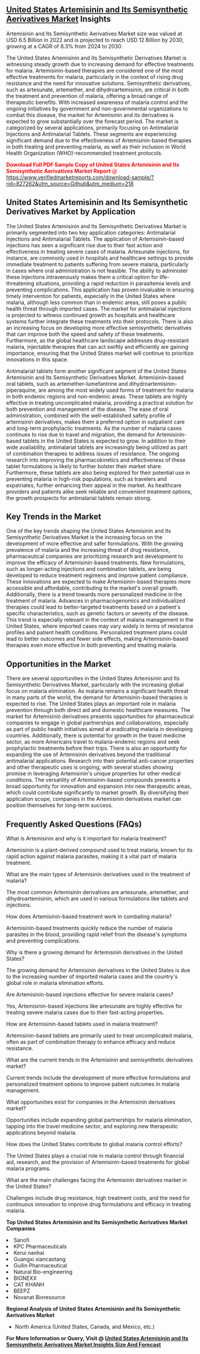 <h2><a href="https://www.verifiedmarketreports.com/download-sample/?rid=827262&amp;utm_source=Github&amp;utm_medium=218" target="_blank">United States Artemisinin and Its Semisynthetic Aerivatives Market</a> Insights</h2><p>Artemisinin and Its Semisynthetic Aerivatives Market size was valued at USD 6.5 Billion in 2022 and is projected to reach USD 12 Billion by 2030, growing at a CAGR of 8.3% from 2024 to 2030.</p><p><p>The United States Artemisinin and Its Semisynthetic Derivatives Market is witnessing steady growth due to increasing demand for effective treatments for malaria. Artemisinin-based therapies are considered one of the most effective treatments for malaria, particularly in the context of rising drug resistance and the need for innovative solutions. Semisynthetic derivatives, such as artesunate, artemether, and dihydroartemisinin, are critical in both the treatment and prevention of malaria, offering a broad range of therapeutic benefits. With increased awareness of malaria control and the ongoing initiatives by government and non-governmental organizations to combat this disease, the market for Artemisinin and its derivatives is expected to grow substantially over the forecast period. The market is categorized by several applications, primarily focusing on Antimalarial Injections and Antimalarial Tablets. These segments are experiencing significant demand due to the effectiveness of Artemisinin-based therapies in both treating and preventing malaria, as well as their inclusion in World Health Organization (WHO)-recommended treatment protocols. <p><span class=""><span style="color: #ff0000;"><strong>Download Full PDF Sample Copy of United States Artemisinin and Its Semisynthetic Aerivatives Market Report</strong> @ </span><a href="https://www.verifiedmarketreports.com/download-sample/?rid=827262&amp;utm_source=Github&amp;utm_medium=218" target="_blank">https://www.verifiedmarketreports.com/download-sample/?rid=827262&amp;utm_source=Github&amp;utm_medium=218</a></span></p></p> <h2>United States Artemisinin and Its Semisynthetic Derivatives Market by Application</h2> <p>The United States Artemisinin and Its Semisynthetic Derivatives Market is primarily segmented into two key application categories: Antimalarial Injections and Antimalarial Tablets. The application of Artemisinin-based injections has seen a significant rise due to their fast action and effectiveness in treating severe cases of malaria. Artesunate injections, for instance, are commonly used in hospitals and healthcare settings to provide immediate treatment to patients suffering from severe malaria, particularly in cases where oral administration is not feasible. The ability to administer these injections intravenously makes them a critical option for life-threatening situations, providing a rapid reduction in parasitemia levels and preventing complications. This application has proven invaluable in ensuring timely intervention for patients, especially in the United States where malaria, although less common than in endemic areas, still poses a public health threat through imported cases. The market for antimalarial injections is projected to witness continued growth as hospitals and healthcare systems further integrate these treatments into their protocols. There is also an increasing focus on developing more effective semisynthetic derivatives that can improve both the speed and safety of these treatments. Furthermore, as the global healthcare landscape addresses drug-resistant malaria, injectable therapies that can act swiftly and efficiently are gaining importance, ensuring that the United States market will continue to prioritize innovations in this space.</p> <p>Antimalarial tablets form another significant segment of the United States Artemisinin and Its Semisynthetic Derivatives Market. Artemisinin-based oral tablets, such as artemether-lumefantrine and dihydroartemisinin-piperaquine, are among the most widely used forms of treatment for malaria in both endemic regions and non-endemic areas. These tablets are highly effective in treating uncomplicated malaria, providing a practical solution for both prevention and management of the disease. The ease of oral administration, combined with the well-established safety profile of artemisinin derivatives, makes them a preferred option in outpatient care and long-term prophylactic treatments. As the number of malaria cases continues to rise due to travel and migration, the demand for Artemisinin-based tablets in the United States is expected to grow. In addition to their wide availability, antimalarial tablets are increasingly being utilized as part of combination therapies to address issues of resistance. The ongoing research into improving the pharmacokinetics and effectiveness of these tablet formulations is likely to further bolster their market share. Furthermore, these tablets are also being explored for their potential use in preventing malaria in high-risk populations, such as travelers and expatriates, further enhancing their appeal in the market. As healthcare providers and patients alike seek reliable and convenient treatment options, the growth prospects for antimalarial tablets remain strong.</p> <h2>Key Trends in the Market</h2> <p>One of the key trends shaping the United States Artemisinin and Its Semisynthetic Derivatives Market is the increasing focus on the development of more effective and safer formulations. With the growing prevalence of malaria and the increasing threat of drug resistance, pharmaceutical companies are prioritizing research and development to improve the efficacy of Artemisinin-based treatments. New formulations, such as longer-acting injections and combination tablets, are being developed to reduce treatment regimens and improve patient compliance. These innovations are expected to make Artemisinin-based therapies more accessible and affordable, contributing to the market's overall growth. Additionally, there is a trend towards more personalized medicine in the treatment of malaria. Advances in pharmacogenomics and individualized therapies could lead to better-targeted treatments based on a patient's specific characteristics, such as genetic factors or severity of the disease. This trend is especially relevant in the context of malaria management in the United States, where imported cases may vary widely in terms of resistance profiles and patient health conditions. Personalized treatment plans could lead to better outcomes and fewer side effects, making Artemisinin-based therapies even more effective in both preventing and treating malaria.</p> <h2>Opportunities in the Market</h2> <p>There are several opportunities in the United States Artemisinin and Its Semisynthetic Derivatives Market, particularly with the increasing global focus on malaria elimination. As malaria remains a significant health threat in many parts of the world, the demand for Artemisinin-based therapies is expected to rise. The United States plays an important role in malaria prevention through both direct aid and domestic healthcare measures. The market for Artemisinin derivatives presents opportunities for pharmaceutical companies to engage in global partnerships and collaborations, especially as part of public health initiatives aimed at eradicating malaria in developing countries. Additionally, there is potential for growth in the travel medicine sector, as more Americans travel to malaria-endemic regions and seek prophylactic treatments before their trips. There is also an opportunity for expanding the use of Artemisinin derivatives beyond the traditional antimalarial applications. Research into their potential anti-cancer properties and other therapeutic uses is ongoing, with several studies showing promise in leveraging Artemisinin's unique properties for other medical conditions. The versatility of Artemisinin-based compounds presents a broad opportunity for innovation and expansion into new therapeutic areas, which could contribute significantly to market growth. By diversifying their application scope, companies in the Artemisinin derivatives market can position themselves for long-term success.</p> <h2>Frequently Asked Questions (FAQs)</h2> <p>What is Artemisinin and why is it important for malaria treatment?</p> <p>Artemisinin is a plant-derived compound used to treat malaria, known for its rapid action against malaria parasites, making it a vital part of malaria treatment.</p> <p>What are the main types of Artemisinin derivatives used in the treatment of malaria?</p> <p>The most common Artemisinin derivatives are artesunate, artemether, and dihydroartemisinin, which are used in various formulations like tablets and injections.</p> <p>How does Artemisinin-based treatment work in combating malaria?</p> <p>Artemisinin-based treatments quickly reduce the number of malaria parasites in the blood, providing rapid relief from the disease's symptoms and preventing complications.</p> <p>Why is there a growing demand for Artemisinin derivatives in the United States?</p> <p>The growing demand for Artemisinin derivatives in the United States is due to the increasing number of imported malaria cases and the country's global role in malaria elimination efforts.</p> <p>Are Artemisinin-based injections effective for severe malaria cases?</p> <p>Yes, Artemisinin-based injections like artesunate are highly effective for treating severe malaria cases due to their fast-acting properties.</p> <p>How are Artemisinin-based tablets used in malaria treatment?</p> <p>Artemisinin-based tablets are primarily used to treat uncomplicated malaria, often as part of combination therapy to enhance efficacy and reduce resistance.</p> <p>What are the current trends in the Artemisinin and semisynthetic derivatives market?</p> <p>Current trends include the development of more effective formulations and personalized treatment options to improve patient outcomes in malaria management.</p> <p>What opportunities exist for companies in the Artemisinin derivatives market?</p> <p>Opportunities include expanding global partnerships for malaria elimination, tapping into the travel medicine sector, and exploring new therapeutic applications beyond malaria.</p> <p>How does the United States contribute to global malaria control efforts?</p> <p>The United States plays a crucial role in malaria control through financial aid, research, and the provision of Artemisinin-based treatments for global malaria programs.</p> <p>What are the main challenges facing the Artemisinin derivatives market in the United States?</p> <p>Challenges include drug resistance, high treatment costs, and the need for continuous innovation to improve drug formulations and efficacy in treating malaria.</p> </p><p><strong>Top United States Artemisinin and Its Semisynthetic Aerivatives Market Companies</strong></p><div data-test-id=""><p><li>Sanofi</li><li> KPC Pharmaceuticals</li><li> Kerui nanhai</li><li> Guangxi xiancaotang</li><li> Guilin Pharmaceutical</li><li> Natural Bio-engineering</li><li> BIONEXX</li><li> CAT KHANH</li><li> BEEPZ</li><li> Novanat Bioresource</li></p><div><strong>Regional Analysis of&nbsp;United States Artemisinin and Its Semisynthetic Aerivatives Market</strong></div><ul><li dir="ltr"><p dir="ltr">North America&nbsp;(United States, Canada, and Mexico, etc.)</p></li></ul><p><strong>For More Information or Query, Visit @&nbsp;</strong><strong><a href="https://www.verifiedmarketreports.com/product/artemisinin-and-its-semisynthetic-aerivatives-market/?utm_source=Github&amp;utm_medium=218" target="_blank">United States Artemisinin and Its Semisynthetic Aerivatives Market Insights Size And Forecast</a></strong></p></div>
